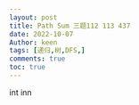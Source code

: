 ```yaml
---
layout: post
title: Path Sum 三题112 113 437
date: 2022-10-07
Author: keen
tags: [递归,树,DFS,]
comments: true
toc: true
---
```

int inn
